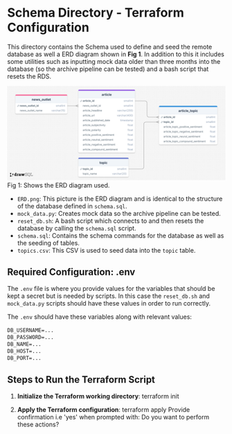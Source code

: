 # **Schema Directory - Terraform Configuration**

This directory contains the Schema used to define and seed the remote database as well a ERD diagram shown in **Fig 1**. In addition to this it includes some utilities such as inputting mock data older than three months into the database (so the archive pipeline can be tested) and a bash script that resets the RDS.

![ERD Diagram](ERD.png)
Fig 1: Shows the ERD diagram used.

- `ERD.png`: This picture is the ERD diagram and is identical to the structure of the database defined in `schema.sql`.
- `mock_data.py`: Creates mock data so the archive pipeline can be tested.
- `reset_db.sh`: A bash script which connects to and then resets the database by calling the `schema.sql` script.
- `schema.sql`: Contains the schema commands for the database as well as the seeding of tables.
- `topics.csv`: This CSV is used to seed data into the `topic` table.

## **Required Configuration: .env**

The `.env` file is where you provide values for the variables that should be kept a secret but is needed by scripts. In this case the `reset_db.sh` and `mock_data.py` scripts should have these values in order to run correctly.

The `.env` should have these variables along with relevant values:

```
DB_USERNAME=...
DB_PASSWORD=...
DB_NAME=...
DB_HOST=...
DB_PORT=...
```

## **Steps to Run the Terraform Script**

1. **Initialize the Terraform working directory**:
   terraform init
   
2. **Apply the Terraform configuration**:
   terraform apply
   Provide confirmation i.e 'yes' when prompted with: Do you want to perform these actions?